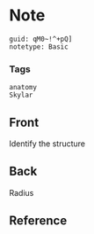 # Note
```
guid: qM0~!^+pQ]
notetype: Basic
```

### Tags
```
anatomy
Skylar
```

## Front
Identify the structure
<img alt="" src="Ulna.jpg">

## Back
Radius

## Reference

